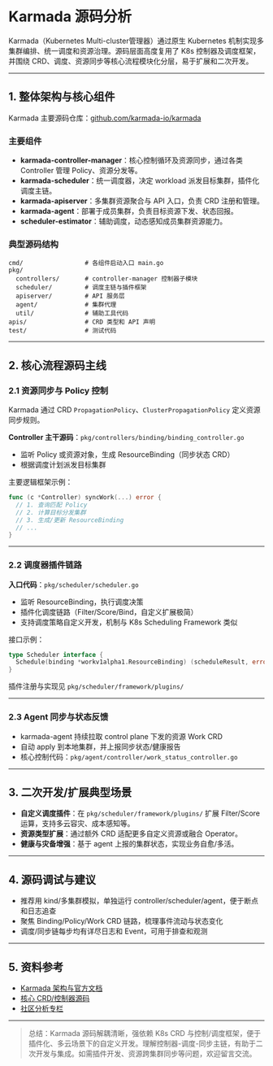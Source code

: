 # Karmada 源码分析

Karmada（Kubernetes Multi-cluster管理器）通过原生 Kubernetes 机制实现多集群编排、统一调度和资源治理。源码层面高度复用了 K8s 控制器及调度框架，并围绕 CRD、调度、资源同步等核心流程模块化分层，易于扩展和二次开发。

---

## 1. 整体架构与核心组件

Karmada 主要源码仓库：[github.com/karmada-io/karmada](https://github.com/karmada-io/karmada)

### 主要组件

- **karmada-controller-manager**：核心控制循环及资源同步，通过各类 Controller 管理 Policy、资源分发等。
- **karmada-scheduler**：统一调度器，决定 workload 派发目标集群，插件化调度主链。
- **karmada-apiserver**：多集群资源聚合与 API 入口，负责 CRD 注册和管理。
- **karmada-agent**：部署于成员集群，负责目标资源下发、状态回报。
- **scheduler-estimator**：辅助调度，动态感知成员集群资源能力。

### 典型源码结构

```
cmd/                 # 各组件启动入口 main.go
pkg/
  controllers/       # controller-manager 控制器子模块
  scheduler/         # 调度主链与插件框架
  apiserver/         # API 服务层
  agent/             # 集群代理
  util/              # 辅助工具代码
apis/                # CRD 类型和 API 声明
test/                # 测试代码
```

---

## 2. 核心流程源码主线

### 2.1 资源同步与 Policy 控制

Karmada 通过 CRD `PropagationPolicy`、`ClusterPropagationPolicy` 定义资源同步规则。

**Controller 主干源码**：`pkg/controllers/binding/binding_controller.go`
- 监听 Policy 或资源对象，生成 ResourceBinding（同步状态 CRD）
- 根据调度计划派发目标集群

主要逻辑框架示例：
```go
func (c *Controller) syncWork(...) error {
  // 1. 查询匹配 Policy
  // 2. 计算目标分发集群
  // 3. 生成/更新 ResourceBinding
  // ...
}
```

---

### 2.2 调度器插件链路

**入口代码**：`pkg/scheduler/scheduler.go`

- 监听 ResourceBinding，执行调度决策
- 插件化调度链路（Filter/Score/Bind，自定义扩展极简）
- 支持调度策略自定义开发，机制与 K8s Scheduling Framework 类似

接口示例：
```go
type Scheduler interface {
  Schedule(binding *workv1alpha1.ResourceBinding) (scheduleResult, error)
}
```
插件注册与实现见 `pkg/scheduler/framework/plugins/`

---

### 2.3 Agent 同步与状态反馈

- karmada-agent 持续拉取 control plane 下发的资源 Work CRD
- 自动 apply 到本地集群，并上报同步状态/健康报告
- 核心控制代码：`pkg/agent/controller/work_status_controller.go`

---

## 3. 二次开发/扩展典型场景

- **自定义调度插件**：在 `pkg/scheduler/framework/plugins/` 扩展 Filter/Score 运算，支持多云容灾、成本感知等。
- **资源类型扩展**：通过额外 CRD 适配更多自定义资源或融合 Operator。
- **健康与灾备增强**：基于 agent 上报的集群状态，实现业务自愈/多活。

---

## 4. 源码调试与建议

- 推荐用 kind/多集群模拟，单独运行 controller/scheduler/agent，便于断点和日志追查
- 聚焦 Binding/Policy/Work CRD 链路，梳理事件流动与状态变化
- 调度/同步链每步均有详尽日志和 Event，可用于排查和观测

---

## 5. 资料参考

- [Karmada 架构与官方文档](https://karmada.io/zh/docs/)
- [核心 CRD/控制器源码](https://github.com/karmada-io/karmada/tree/master/apis)
- [社区分析专栏](https://jimmysong.io/kubernetes-handbook/integrate/karmada.html)

---

> 总结：Karmada 源码解耦清晰，强依赖 K8s CRD 与控制/调度框架，便于插件化、多云场景下的自定义开发。理解控制器-调度-同步主链，有助于二次开发与集成。如需插件开发、资源跨集群同步等问题，欢迎留言交流。
